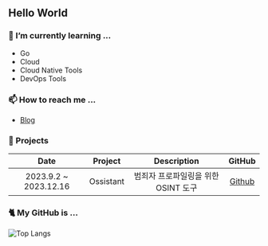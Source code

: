 ## Hello World

### 🌱 I’m currently learning ...
- Go
- Cloud
- Cloud Native Tools
- DevOps Tools

### 📫 How to reach me ...
- [Blog](https://s0okju.github.io/)


### 👾 Projects
|**Date**|**Project**|**Description**|**GitHub**|
|:---:|:---:|:---:|:--:|
|2023.9.2 ~ 2023.12.16|Ossistant| 범죄자 프로파일링을 위한 OSINT 도구 | [Github](https://github.com/ICHEaccount/Ossistant)|

### 🐈 My GitHub is ...

![Top Langs](https://github-readme-stats.vercel.app/api/top-langs/?username=D7MeKz&layout=compact&exclude_repo=D7MeKz.github.io,Portscan.chosun.final&hide=Mustache,Smarty)

<!--
**D7MeKz/D7MeKz** is a ✨ _special_ ✨ repository because its `README.md` (this file) appears on your GitHub profile.


Here are some ideas to get you started:

- 🔭 I’m currently working on ...
- 🌱 I’m currently learning ...
- 👯 I’m looking to collaborate on ...
- 🤔 I’m looking for help with ...
- 💬 Ask me about ...
- 📫 How to reach me: ...
- 😄 Pronouns: ...
- ⚡ Fun fact: ...
-->
